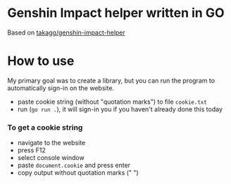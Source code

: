 # Genshin Impact helper written in GO

Based on [takagg/genshin-impact-helper](https://github.com/takagg/genshin-impact-helper)

# How to use
My primary goal was to create a library, but you can run the program to automatically sign-in on the website.

- paste cookie string (without "quotation marks") to file `cookie.txt` 
- run (`go run .`), it will sign-in you if you haven't already done this today

### To get a cookie string
- navigate to the website
- press F12
- select console window
- paste `document.cookie` and press enter
- copy output without quotation marks (" ")
